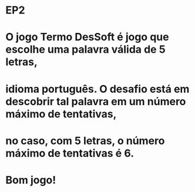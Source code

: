 # EP2

# O jogo Termo DesSoft é  jogo que escolhe uma palavra válida de 5 letras,
# idioma português. O desafio está em descobrir tal palavra em um número máximo de tentativas,
# no caso, com 5 letras, o número máximo de tentativas é 6.

# Bom jogo!
